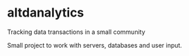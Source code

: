 # altdanalytics
Tracking data transactions in a small community


Small project to work with servers, databases and user input.
